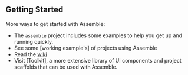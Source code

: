 ## Getting Started

More ways to get started with Assemble:

  * The `assemble` project includes some examples to help you get up and running quickly.
  * See some [working example's] of projects using Assemble
  * Read the [wiki](https://github.com/sellside/assemble/wiki)
  * Visit [Toolkit], a more extensive library of UI components and project scaffolds that can be used with Assemble.
